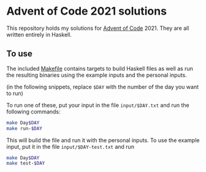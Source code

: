 # Advent of Code 2021 solutions

This repository holds my solutions for [Advent of Code](https://adventofcode.com) 2021.
They are all written entirely in Haskell.

## To use

The included [Makefile](./Makefile) contains targets to build Haskell files as well as run the resulting binaries
using the example inputs and the personal inputs.

(in the following snippets, replace `$DAY` with the number of the day you want to run)

To run one of these, put your input in the file `input/$DAY.txt` and run the following commands:

```sh
make Day$DAY
make run-$DAY
```
This will build the file and run it with the personal inputs.
To use the example input, put it in the file `input/$DAY-test.txt` and run
```sh
make Day$DAY
make test-$DAY
```
